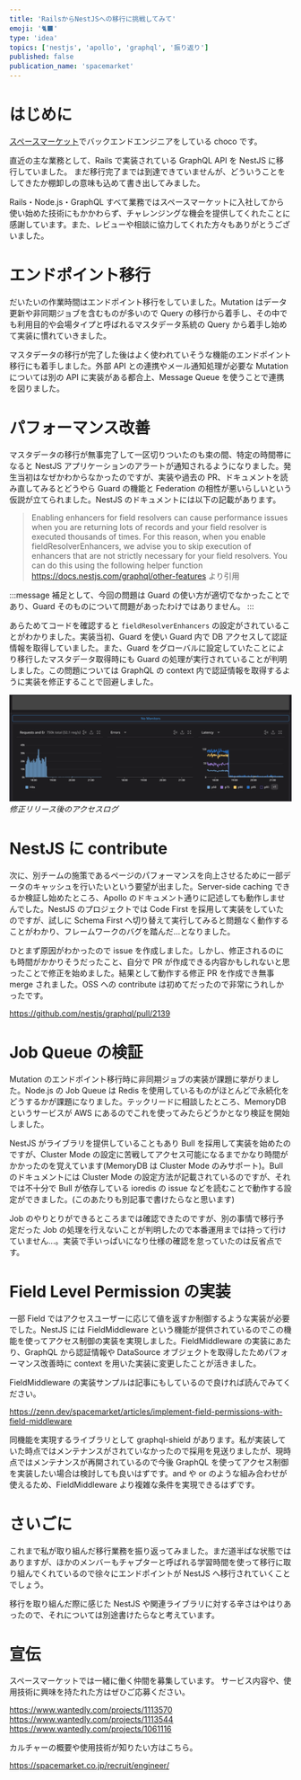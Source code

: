 ```yaml
---
title: 'RailsからNestJSへの移行に挑戦してみて'
emoji: '🐈‍⬛'
type: 'idea'
topics: ['nestjs', 'apollo', 'graphql', '振り返り']
published: false
publication_name: 'spacemarket'
---
```


# はじめに

[スペースマーケット](https://www.spacemarket.com/)でバックエンドエンジニアをしている choco です。

直近の主な業務として、Rails で実装されている GraphQL API を NestJS に移行していました。
まだ移行完了までは到達できていませんが、どういうことをしてきたか棚卸しの意味も込めて書き出してみました。

Rails・Node.js・GraphQL すべて業務ではスペースマーケットに入社してから使い始めた技術にもかかわらず、チャレンジングな機会を提供してくれたことに感謝しています。また、レビューや相談に協力してくれた方々もありがとうございました。

# エンドポイント移行

だいたいの作業時間はエンドポイント移行をしていました。Mutation はデータ更新や非同期ジョブを含むものが多いので Query の移行から着手し、その中でも利用目的や会場タイプと呼ばれるマスタデータ系統の Query から着手し始めて実装に慣れていきました。

マスタデータの移行が完了した後はよく使われていそうな機能のエンドポイント移行にも着手しました。外部 API との連携やメール通知処理が必要な Mutation については別の API に実装がある都合上、Message Queue を使うことで連携を図りました。

# パフォーマンス改善

マスタデータの移行が無事完了して一区切りついたのも束の間、特定の時間帯になると NestJS アプリケーションのアラートが通知されるようになりました。発生当初はなぜかわからなかったのですが、実装や過去の PR、ドキュメントを読み直してみるとどうやら Guard の機能と Federation の相性が悪いらしいという仮説が立てられました。NestJS のドキュメントには以下の記載があります。

> Enabling enhancers for field resolvers can cause performance issues when you are returning lots of records and your field resolver is executed thousands of times. For this reason, when you enable fieldResolverEnhancers, we advise you to skip execution of enhancers that are not strictly necessary for your field resolvers. You can do this using the following helper function
> https://docs.nestjs.com/graphql/other-features より引用

:::message
補足として、今回の問題は Guard の使い方が適切でなかったことであり、Guard そのものについて問題があったわけではありません。
:::

あらためてコードを確認すると `fieldResolverEnhancers` の設定がされていることがわかりました。実装当初、Guard を使い Guard 内で DB アクセスして認証情報を取得していました。また、Guard をグローバルに設定していたことにより移行したマスタデータ取得時にも Guard の処理が実行されていることが判明しました。この問題については GraphQL の context 内で認証情報を取得するように実装を修正することで回避しました。

![](/images/migrate-rails-to-nestjs/performance_log.png)
*修正リリース後のアクセスログ*

# NestJS に contribute

次に、別チームの施策であるページのパフォーマンスを向上させるために一部データのキャッシュを行いたいという要望が出ました。Server-side caching できるか検証し始めたところ、Apollo のドキュメント通りに記述しても動作しませんでした。NestJS のプロジェクトでは Code First を採用して実装をしていたのですが、試しに Schema First へ切り替えて実行してみると問題なく動作することがわかり、フレームワークのバグを踏んだ...となりました。

ひとまず原因がわかったので issue を作成しました。しかし、修正されるのにも時間がかかりそうだったこと、自分で PR が作成できる内容かもしれないと思ったことで修正を始めました。結果として動作する修正 PR を作成でき無事 merge されました。OSS への contribute は初めてだったので非常にうれしかったです。

https://github.com/nestjs/graphql/pull/2139

# Job Queue の検証

Mutation のエンドポイント移行時に非同期ジョブの実装が課題に挙がりました。Node.js の Job Queue は Redis を使用しているものがほとんどで永続化をどうするかが課題になりました。テックリードに相談したところ、MemoryDB というサービスが AWS にあるのでこれを使ってみたらどうかとなり検証を開始しました。

NestJS がライブラリを提供していることもあり Bull を採用して実装を始めたのですが、Cluster Mode の設定に苦戦してアクセス可能になるまでかなり時間がかかったのを覚えています(MemoryDB は Cluster Mode のみサポート)。Bull のドキュメントには Cluster Mode の設定方法が記載されているのですが、それでは不十分で Bull が依存している ioredis の issue などを読むことで動作する設定ができました。(このあたりも別記事で書けたらなと思います)

Job のやりとりができるところまでは確認できたのですが、別の事情で移行予定だった Job の処理を行えないことが判明したので本番運用までは持って行けていません...。実装で手いっぱいになり仕様の確認を怠っていたのは反省点です。

# Field Level Permission の実装

一部 Field ではアクセスユーザーに応じて値を返すか制御するような実装が必要でした。NestJS には FieldMiddleware という機能が提供されているのでこの機能を使ってアクセス制御の実装を実現しました。FieldMiddleware の実装にあたり、GraphQL から認証情報や DataSource オブジェクトを取得したためパフォーマンス改善時に context を用いた実装に変更したことが活きました。

FieldMiddleware の実装サンプルは記事にもしているので良ければ読んでみてください。

https://zenn.dev/spacemarket/articles/implement-field-permissions-with-field-middleware

同機能を実現するライブラリとして graphql-shield があります。私が実装していた時点ではメンテナンスがされていなかったので採用を見送りましたが、現時点ではメンテナンスが再開されているので今後 GraphQL を使ってアクセス制御を実装したい場合は検討しても良いはずです。and や or のような組み合わせが使えるため、FieldMiddleware より複雑な条件を実現できるはずです。

# さいごに

これまで私が取り組んだ移行業務を振り返ってみました。まだ道半ばな状態ではありますが、ほかのメンバーもチャプターと呼ばれる学習時間を使って移行に取り組んでくれているので徐々にエンドポイントが NestJS へ移行されていくことでしょう。

移行を取り組んだ際に感じた NestJS や関連ライブラリに対する辛さはやはりあったので、それについては別途書けたらなと考えています。

# 宣伝

スペースマーケットでは一緒に働く仲間を募集しています。
サービス内容や、使用技術に興味を持たれた方はぜひご応募ください。

https://www.wantedly.com/projects/1113570
https://www.wantedly.com/projects/1113544
https://www.wantedly.com/projects/1061116

カルチャーの概要や使用技術が知りたい方はこちら。

https://spacemarket.co.jp/recruit/engineer/

